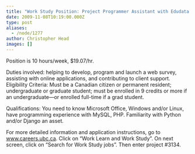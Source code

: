 ```yaml
---
title: "Work Study Position: Project Programmer Assistant with Edudata (Project #3134)"
date: 2009-11-08T10:19:00.000Z
type: post
aliases:
  - /node/1277
author: Christopher Head
images: []
---
```


<div class="field field-name-body field-type-text-with-summary field-label-hidden"><div class="field-items"><div class="field-item even"><p>Position is 10 hours/week, $19.07/hr.</p>
<p>Duties involved: helping to develop, program and launch a web survey, assisting with online applications, and contributing to client support.<br>
Eligibility Criteria: Must be a Canadian citizen or permanent resident; undergraduate or graduate student; must be enrolled in 9 credits or more if an undergraduate&#x2014;or enrolled full-time if a grad student.</p>
<p>Qualifications: You need to know Microsoft Office, Windows and/or Linux, have programming experience with MySQL, PHP. Familiarity with Python and/or Django an asset.</p>
<p>For more detailed information and application instructions, go to <a href="http://www.careers.ubc.ca">www.careers.ubc.ca</a>. Click on &#x201C;Work Learn and Work Study&#x201D;. On next screen, click on &#x201C;Search for Work Study jobs&#x201D;. Then enter project #3134.</p>
</div></div></div>    <footer>
          </footer>

